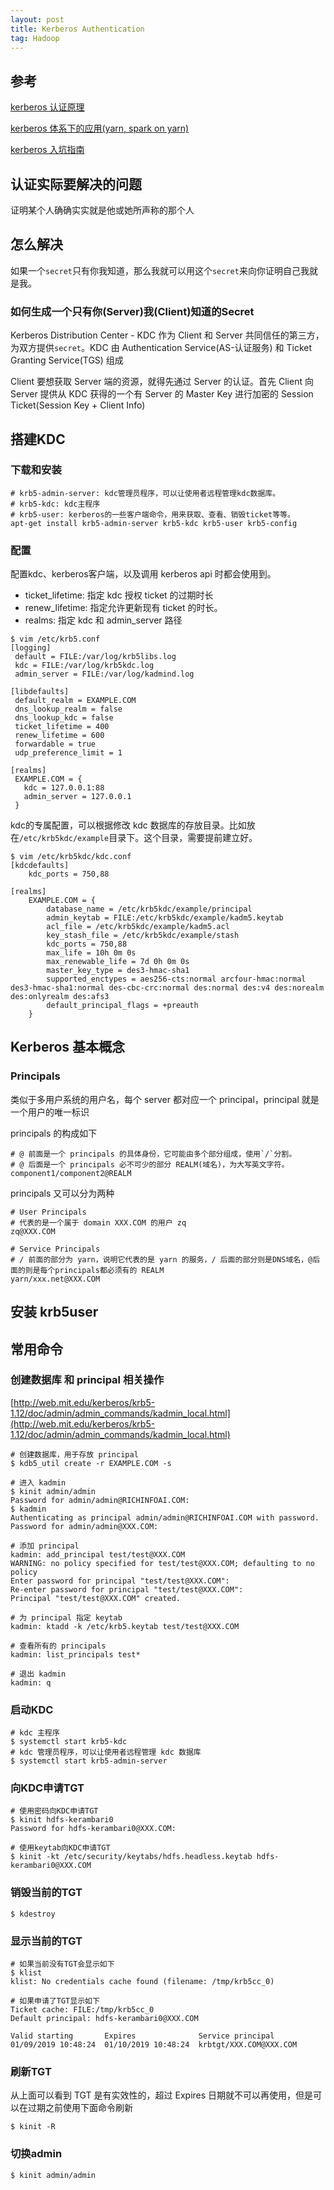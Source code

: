 ```yaml
---
layout: post
title: Kerberos Authentication
tag: Hadoop
---
```


## 参考
[kerberos 认证原理](https://blog.csdn.net/wulantian/article/details/42418231)

[kerberos 体系下的应用(yarn, spark on yarn)](https://www.jianshu.com/p/ae5a3f39a9af)

[kerberos 入坑指南](https://www.jianshu.com/p/fc2d2dbd510b)

## 认证实际要解决的问题
证明某个人确确实实就是他或她所声称的那个人

## 怎么解决
如果一个`secret`只有你我知道，那么我就可以用这个`secret`来向你证明自己我就是我。

### 如何生成一个只有你(Server)我(Client)知道的Secret
Kerberos Distribution Center - KDC 作为 Client 和 Server 共同信任的第三方，为双方提供`secret`。KDC 由 Authentication Service(AS-认证服务) 和 Ticket Granting Service(TGS) 组成

Client 要想获取 Server 端的资源，就得先通过 Server 的认证。首先 Client 向 Server 提供从 KDC 获得的一个有 Server 的 Master Key 进行加密的 Session Ticket(Session Key + Client Info)

## 搭建KDC
### 下载和安装
```
# krb5-admin-server: kdc管理员程序，可以让使用者远程管理kdc数据库。
# krb5-kdc: kdc主程序
# krb5-user: kerberos的一些客户端命令，用来获取、查看、销毁ticket等等。
apt-get install krb5-admin-server krb5-kdc krb5-user krb5-config
```
### 配置
配置kdc、kerberos客户端，以及调用 kerberos api 时都会使用到。

* ticket_lifetime: 指定 kdc 授权 ticket 的过期时长
* renew_lifetime: 指定允许更新现有 ticket 的时长。
* realms: 指定 kdc 和 admin_server 路径

```shell
$ vim /etc/krb5.conf
[logging]
 default = FILE:/var/log/krb5libs.log
 kdc = FILE:/var/log/krb5kdc.log
 admin_server = FILE:/var/log/kadmind.log

[libdefaults]
 default_realm = EXAMPLE.COM
 dns_lookup_realm = false
 dns_lookup_kdc = false
 ticket_lifetime = 400
 renew_lifetime = 600
 forwardable = true
 udp_preference_limit = 1

[realms]
 EXAMPLE.COM = {
   kdc = 127.0.0.1:88
   admin_server = 127.0.0.1
 }
```

kdc的专属配置，可以根据修改 kdc 数据库的存放目录。比如放在`/etc/krb5kdc/example`目录下。这个目录，需要提前建立好。
```shell
$ vim /etc/krb5kdc/kdc.conf
[kdcdefaults]
    kdc_ports = 750,88

[realms]
    EXAMPLE.COM = {
        database_name = /etc/krb5kdc/example/principal
        admin_keytab = FILE:/etc/krb5kdc/example/kadm5.keytab
        acl_file = /etc/krb5kdc/example/kadm5.acl
        key_stash_file = /etc/krb5kdc/example/stash
        kdc_ports = 750,88
        max_life = 10h 0m 0s
        max_renewable_life = 7d 0h 0m 0s
        master_key_type = des3-hmac-sha1
        supported_enctypes = aes256-cts:normal arcfour-hmac:normal des3-hmac-sha1:normal des-cbc-crc:normal des:normal des:v4 des:norealm des:onlyrealm des:afs3
        default_principal_flags = +preauth
    }
```


## Kerberos 基本概念
### Principals
类似于多用户系统的用户名，每个 server 都对应一个 principal，principal 就是一个用户的唯一标识

principals 的构成如下
```
# @ 前面是一个 principals 的具体身份，它可能由多个部分组成，使用`/`分割。
# @ 后面是一个 principals 必不可少的部分 REALM(域名)，为大写英文字符。
component1/component2@REALM
```

principals 又可以分为两种
```
# User Principals
# 代表的是一个属于 domain XXX.COM 的用户 zq
zq@XXX.COM

# Service Principals
# / 前面的部分为 yarn，说明它代表的是 yarn 的服务，/ 后面的部分则是DNS域名，@后面的则是每个principals都必须有的 REALM
yarn/xxx.net@XXX.COM
```

## 安装 krb5user

## 常用命令
### 创建数据库 和 principal 相关操作
[http://web.mit.edu/kerberos/krb5-1.12/doc/admin/admin_commands/kadmin_local.html](http://web.mit.edu/kerberos/krb5-1.12/doc/admin/admin_commands/kadmin_local.html)

```
# 创建数据库，用于存放 principal 
$ kdb5_util create -r EXAMPLE.COM -s

# 进入 kadmin
$ kinit admin/admin
Password for admin/admin@RICHINFOAI.COM:
$ kadmin
Authenticating as principal admin/admin@RICHINFOAI.COM with password.
Password for admin/admin@XXX.COM: 

# 添加 principal
kadmin: add_principal test/test@XXX.COM
WARNING: no policy specified for test/test@XXX.COM; defaulting to no policy
Enter password for principal "test/test@XXX.COM":
Re-enter password for principal "test/test@XXX.COM":
Principal "test/test@XXX.COM" created.

# 为 principal 指定 keytab
kadmin: ktadd -k /etc/krb5.keytab test/test@XXX.COM

# 查看所有的 principals
kadmin: list_principals test*

# 退出 kadmin
kadmin: q
```

### 启动KDC
```
# kdc 主程序
$ systemctl start krb5-kdc
# kdc 管理员程序，可以让使用者远程管理 kdc 数据库
$ systemctl start krb5-admin-server
```

### 向KDC申请TGT
```
# 使用密码向KDC申请TGT
$ kinit hdfs-kerambari0
Password for hdfs-kerambari0@XXX.COM:

# 使用keytab向KDC申请TGT
$ kinit -kt /etc/security/keytabs/hdfs.headless.keytab hdfs-kerambari0@XXX.COM
```

### 销毁当前的TGT
```
$ kdestroy
```

### 显示当前的TGT
```
# 如果当前没有TGT会显示如下
$ klist
klist: No credentials cache found (filename: /tmp/krb5cc_0)

# 如果申请了TGT显示如下
Ticket cache: FILE:/tmp/krb5cc_0
Default principal: hdfs-kerambari0@XXX.COM

Valid starting       Expires              Service principal
01/09/2019 10:48:24  01/10/2019 10:48:24  krbtgt/XXX.COM@XXX.COM
```

### 刷新TGT
从上面可以看到 TGT 是有实效性的，超过 Expires 日期就不可以再使用，但是可以在过期之前使用下面命令刷新
```
$ kinit -R
```

### 切换admin
```
$ kinit admin/admin
```